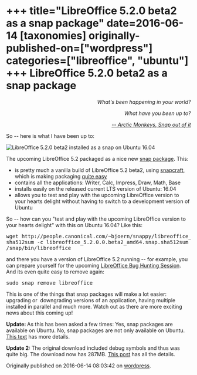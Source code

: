 +++
title="LibreOffice 5.2.0 beta2 as a snap package"
date=2016-06-14
[taxonomies]
originally-published-on=["wordpress"]
categories=["libreoffice", "ubuntu"]
+++
LibreOffice 5.2.0 beta2 as a snap package
=========================================

<p style="text-align:right;"><em>What's been happening in your world?</em></p>
<p style="text-align:right;"><em> What have you been up to?</em></p>
<p style="text-align:right;"><em><a href="https://www.youtube.com/watch?v=H8tLS_NOWLs">-- Arctic Monkeys, Snap out of it</a></em></p>

<p style="text-align:left;">So -- here is what I have been up to:</p>

![LibreOffice 5.2.0 beta2 installed as a snap on Ubuntu 16.04](/img/wp/2016/06/libreoffice-5-2snap.png)

The upcoming LibreOffice 5.2 packaged as a nice new <a href="https://developer.ubuntu.com/en/snappy/">snap package</a>. This:
<ul>
	<li>is pretty much a vanilla build of LibreOffice 5.2 beta2, using <a href="https://github.com/ubuntu-core/snapcraft">snapcraft,</a> which is making packaging <a href="https://git.launchpad.net/~bjoern-michaelsen/df-libreoffice/+git/libreoffice-snap-playground/tree/?h=xenial&amp;id=61a7acbd2c71ce34eca0a8f4c221fa47104af002">quite easy</a></li>
	<li>contains all the applications: Writer, Calc, Impress, Draw, Math, Base</li>
	<li>installs easily on the released current LTS version of Ubuntu: 16.04</li>
	<li>allows you to test and play with the upcoming LibreOffice version to your hearts delight without having to switch to a development version of Ubuntu</li>
</ul>
So -- how can you "test and play with the upcoming LibreOffice version to your hearts delight" with this on Ubuntu 16.04? Like this:
<pre>wget http://people.canonical.com/~bjoern/snappy/libreoffice_5.2.0.0.beta2_amd64.snap{,.sha512sum}
sha512sum -c libreoffice_5.2.0.0.beta2_amd64.snap.sha512sum &amp;&amp; sudo snap install --devmode libreoffice_5.2.0.0.beta2_amd64.snap
/snap/bin/libreoffice</pre>
and there you have a version of LibreOffice 5.2 running -- for example, you can prepare yourself for the upcoming <a href="https://blog.documentfoundation.org/blog/2016/06/13/coming-up-the-next-libreoffice-bug-hunting-session/">LibreOffice Bug Hunting Session</a>. And its even quite easy to remove again:
<pre>sudo snap remove libreoffice</pre>
This is one of the things that snap packages will make a lot easier: upgrading or  downgrading versions of an application, having multiple installed in parallel and much more. Watch out as there are more exciting news about this coming up!

<strong>Update: </strong>As this has been asked a few times: Yes, snap packages are available on Ubuntu. No, snap packages are not only available on Ubuntu. <a href="https://insights.ubuntu.com/2016/06/14/universal-snap-packages-launch-on-multiple-linux-distros/">This text</a> has more details.

<strong>Update 2: </strong>The original download included debug symbols and thus was quite big. The download now has 287MB. <a href="https://skyfromme.wordpress.com/2016/06/16/a-third-of-a-libreoffice-snap/">This post</a> has all the details.

Originally published on 2016-06-14 08:03:42 on [wordpress](https://skyfromme.wordpress.com/2016/06/14/libreoffice-5-2-0-beta2-as-a-snap-package/).
